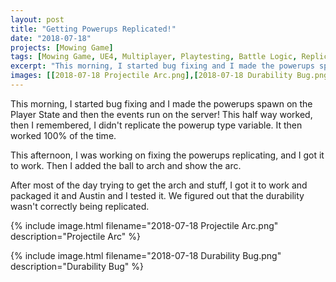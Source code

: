 ```yaml
---
layout: post
title: "Getting Powerups Replicated!"
date: "2018-07-18"
projects: [Mowing Game]
tags: [Mowing Game, UE4, Multiplayer, Playtesting, Battle Logic, Replication, Bugs, Programming]
excerpt: "This morning, I started bug fixing and I made the powerups spawn on the Player State and then the events run on the server!"
images: [[2018-07-18 Projectile Arc.png],[2018-07-18 Durability Bug.png]]
---
```


This morning, I started bug fixing and I made the powerups spawn on the Player State and then the events run on the server! This half way worked, then I remembered, I didn't replicate the powerup type variable. It then worked 100% of the time.

This afternoon, I was working on fixing the powerups replicating, and I got it to work. Then I added the ball to arch and show the arc. 

After most of the day trying to get the arch and stuff, I got it to work and packaged it and Austin and I tested it. We figured out that the durability wasn't correctly being replicated.

{% include image.html filename="2018-07-18 Projectile Arc.png" description="Projectile Arc" %}

{% include image.html filename="2018-07-18 Durability Bug.png" description="Durability Bug" %}